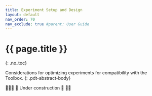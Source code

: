 ```yaml
---
title: Experiment Setup and Design
layout: default
nav_order: 70
nav_exclude: true #parent: User Guide
---
```


# {{ page.title }}
{: .no_toc}

Considerations for optimizing experiments for compatibility with the Toolbox.
{: .pdt-abstract-body}

👷🏻‍♀️ 🚧 Under construction 🚧 👷🏻

<!--- TODO: Write the Experimental design. --->